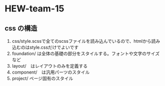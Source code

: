 # HEW-team-15

## css の構造
1. css/style.scssで全てのscssファイルを読み込んでいるので、htmlから読み込むのはstyle.cssだけでよいです
2. foundation/ は全体の基礎の部分をスタイルする。フォントや文字のサイズなど
3. layout/　はレイアウトのみを定義する
4. component/　は汎用パーツのスタイル
5. project/ ページ固有のスタイル


